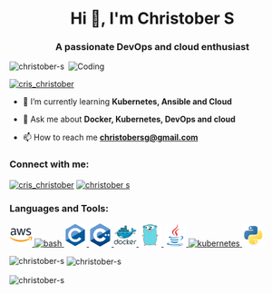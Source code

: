 
<h1 align="center">Hi 👋, I'm Christober S</h1>
<h3 align="center">A passionate DevOps and cloud enthusiast</h3>

<img align="right" alt="Coding" width="400" src="https://cdn.dribbble.com/users/926537/screenshots/4502924/python-2.gif">

<p align="left"> <img src="https://komarev.com/ghpvc/?username=christober-s&label=Profile%20views&color=0e75b6&style=flat" alt="christober-s" /> </p>

<p align="left"> <a href="https://twitter.com/cris_christober" target="blank"><img src="https://img.shields.io/twitter/follow/cris_christober?logo=twitter&style=for-the-badge" alt="cris_christober" /></a> </p>

- 🌱 I’m currently learning **Kubernetes, Ansible and Cloud**

- 💬 Ask me about **Docker, Kubernetes, DevOps and cloud**

- 📫 How to reach me **christobersg@gmail.com**

<h3 align="left">Connect with me:</h3>
<p align="left">
<a href="https://twitter.com/cris_christober" target="blank"><img align="center" src="https://raw.githubusercontent.com/rahuldkjain/github-profile-readme-generator/master/src/images/icons/Social/twitter.svg" alt="cris_christober" height="30" width="40" /></a>
<a href="https://linkedin.com/in/christober s" target="blank"><img align="center" src="https://raw.githubusercontent.com/rahuldkjain/github-profile-readme-generator/master/src/images/icons/Social/linked-in-alt.svg" alt="christober s" height="30" width="40" /></a>
</p>

<h3 align="left">Languages and Tools:</h3>
<p align="left"> <a href="https://aws.amazon.com" target="_blank" rel="noreferrer"> <img src="https://raw.githubusercontent.com/devicons/devicon/master/icons/amazonwebservices/amazonwebservices-original-wordmark.svg" alt="aws" width="40" height="40"/> </a> <a href="https://www.gnu.org/software/bash/" target="_blank" rel="noreferrer"> <img src="https://www.vectorlogo.zone/logos/gnu_bash/gnu_bash-icon.svg" alt="bash" width="40" height="40"/> </a> <a href="https://www.cprogramming.com/" target="_blank" rel="noreferrer"> <img src="https://raw.githubusercontent.com/devicons/devicon/master/icons/c/c-original.svg" alt="c" width="40" height="40"/> </a> <a href="https://www.w3schools.com/cpp/" target="_blank" rel="noreferrer"> <img src="https://raw.githubusercontent.com/devicons/devicon/master/icons/cplusplus/cplusplus-original.svg" alt="cplusplus" width="40" height="40"/> </a> <a href="https://www.docker.com/" target="_blank" rel="noreferrer"> <img src="https://raw.githubusercontent.com/devicons/devicon/master/icons/docker/docker-original-wordmark.svg" alt="docker" width="40" height="40"/> </a> <a href="https://golang.org" target="_blank" rel="noreferrer"> <img src="https://raw.githubusercontent.com/devicons/devicon/master/icons/go/go-original.svg" alt="go" width="40" height="40"/> </a> <a href="https://www.java.com" target="_blank" rel="noreferrer"> <img src="https://raw.githubusercontent.com/devicons/devicon/master/icons/java/java-original.svg" alt="java" width="40" height="40"/> </a> <a href="https://kubernetes.io" target="_blank" rel="noreferrer"> <img src="https://www.vectorlogo.zone/logos/kubernetes/kubernetes-icon.svg" alt="kubernetes" width="40" height="40"/> </a> <a href="https://www.python.org" target="_blank" rel="noreferrer"> <img src="https://raw.githubusercontent.com/devicons/devicon/master/icons/python/python-original.svg" alt="python" width="40" height="40"/> </a> </p>

<p><img align="left" src="https://github-readme-stats.vercel.app/api/top-langs?username=christober-s&show_icons=true&locale=en&layout=compact" alt="christober-s" /></p>

<p>&nbsp;<img align="center" src="https://github-readme-stats.vercel.app/api?username=christober-s&show_icons=true&locale=en" alt="christober-s" /></p>

<p><img align="center" src="https://github-readme-streak-stats.herokuapp.com/?user=christober-s&" alt="christober-s" /></p>
